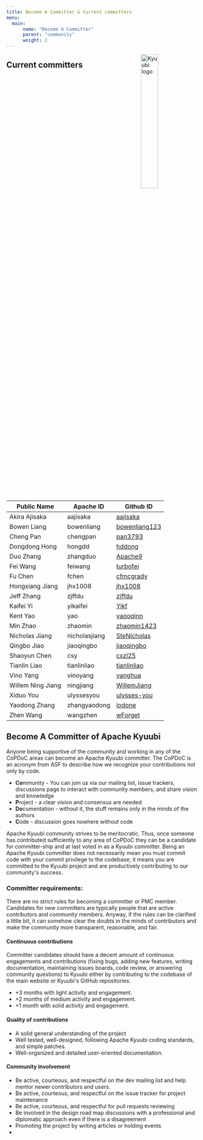 ```yaml
---
title: Become A Committer & Current committers
menu:
  main:
      name: "Become A Committer"
      parent: "community"
      weight: 2
---
```

<!---
  Licensed under the Apache License, Version 2.0 (the "License");
  you may not use this file except in compliance with the License.
  You may obtain a copy of the License at

   http://www.apache.org/licenses/LICENSE-2.0

  Unless required by applicable law or agreed to in writing, software
  distributed under the License is distributed on an "AS IS" BASIS,
  WITHOUT WARRANTIES OR CONDITIONS OF ANY KIND, either express or implied.
  See the License for the specific language governing permissions and
  limitations under the License. See accompanying LICENSE file.
-->

<img src="https://svn.apache.org/repos/asf/comdev/project-logos/originals/kyuubi-1.svg" alt="Kyuubi logo" width="30%" align="right" />

## Current committers

<table border=0>
  <thead>
    <tr>
      <th>Public Name</th>
      <th>Apache ID</th>
      <th>Github ID</th>
    </tr>
  </thead>
  <tbody>
    <tr>
      <td>Akira Ajisaka</td>
      <td>aajisaka</td>
      <td><a href="https://github.com/aajisaka">aajisaka</a></td>
   </tr>
    <tr>
      <td>Bowen Liang</td>
      <td>bowenliang</td>
      <td><a href="https://github.com/bowenliang123">bowenliang123</a></td>
    </tr>
    <tr>
      <td>Cheng Pan</td>
      <td>chengpan</td>
      <td><a href="https://github.com/pan3793">pan3793</a></td>
    </tr>
    <tr>
      <td>Dongdong Hong</td>
      <td>hongdd</td>
      <td><a href="https://github.com/hddong">hddong</a></td>
    </tr>
    <tr>
      <td>Duo Zhang</td>
      <td>zhangduo</td>
      <td><a href="https://github.com/Apache9">Apache9</a></td>
    </tr>
    <tr>
      <td>Fei Wang</td>
      <td>feiwang</td>
      <td><a href="https://github.com/turbofei">turbofei</a></td>
    </tr>
    <tr>
      <td>Fu Chen</td>
      <td>fchen</td>
      <td><a href="https://github.com/cfmcgrady">cfmcgrady</a></td>
    </tr>
    <tr>
      <td>Hongxiang Jiang</td>
      <td>jhx1008</td>
      <td><a href="https://github.com/jhx1008">jhx1008</a></td>
    </tr>
    <tr>
      <td>Jeff Zhang</td>
      <td>zjffdu</td>
      <td><a href="https://github.com/zjffdu">zjffdu</a></td>
    </tr>
    <tr>
      <td>Kaifei Yi</td>
      <td>yikaifei</td>
      <td><a href="https://github.com/Yikf">Yikf</a></td>
    </tr>
    <tr>
      <td>Kent Yao</td>
      <td>yao</td>
      <td><a href="https://github.com/yaooqinn">yaooqinn</a></td>
    </tr>
    <tr>
      <td>Min Zhao</td>
      <td>zhaomin</td>
      <td><a href="https://github.com/zhaomin1423">zhaomin1423</a></td>
    </tr>
    <tr>
      <td>Nicholas Jiang</td>
      <td>nicholasjiang</td>
      <td><a href="https://github.com/SteNicholas">SteNicholas</a></td>
    </tr>
    <tr>
      <td>Qingbo Jiao</td>
      <td>jiaoqingbo</td>
      <td><a href="https://github.com/jiaoqingbo">jiaoqingbo</a></td>
    </tr>
    <tr>
      <td>Shaoyun Chen</td>
      <td>csy</td>
      <td><a href="https://github.com/cxzl25">cxzl25</a></td>
    </tr>
    <tr>
      <td>Tianlin Liao</td>
      <td>tianlinliao</td>
      <td><a href="https://github.com/lightning-L">tianlinliao</a></td>
    </tr>
    <tr>
      <td>Vino Yang</td>
      <td>vinoyang</td>
      <td><a href="https://github.com/yanghua">yanghua</a></td>
    </tr>
    <tr>
      <td>Willem Ning Jiang</td>
      <td>ningjiang</td>
      <td><a href="https://github.com/WillemJiang">WillemJiang</a></td>
    </tr>
    <tr>
      <td>Xiduo You</td>
      <td>ulyssesyou</td>
      <td><a href="https://github.com/ulysses-you">ulysses-you</a></td>
    </tr>
    <tr>
      <td>Yaodong Zhang</td>
      <td>zhangyaodong</td>
      <td><a href="https://github.com/iodone">iodone</a></td>
    </tr>
    <tr>
      <td>Zhen Wang</td>
      <td>wangzhen</td>
      <td><a href="https://github.com/wForget">wForget</a></td>
    </tr>
</tbody>
</table>

## Become A Committer of Apache Kyuubi

Anyone being supportive of the community and working in any of the
CoPDoC areas can become an Apache Kyuubi committer. The CoPDoC is an
acronym from ASF to describe how we recognize your contributions not
only by code.

- **Co**mmunity - You can join us via our mailing list, issue
  trackers, discussions page to interact with community members, and
  share vision and knowledge
- **P**roject - a clear vision and consensus are needed
- **Do**cumentation - without it, the stuff remains only in the minds
  of the authors
- **C**ode - discussion goes nowhere without code

Apache Kyuubi community strives to be meritocratic. Thus, once someone
has contributed sufficiently to any area of CoPDoC they can be a
candidate for committer-ship and at last voted in as a Kyuubi
committer. Being an Apache Kyuubi committer does not necessarily mean
you must commit code with your commit privilege to the codebase; it
means you are committed to the Kyuubi project and are productively
contributing to our community's success.

### Committer requirements:

There are no strict rules for becoming a committer or PMC member.
Candidates for new committers are typically people that are active
contributors and community members. Anyway, if the rules can be
clarified a little bit, it can somehow clear the doubts in the minds
of contributors and make the community more transparent, reasonable,
and fair.

#### Continuous contributions

Committer candidates should have a decent amount of continuous
engagements and contributions (fixing bugs, adding new features,
writing documentation, maintaining issues boards, code review, or answering
community questions) to Kyuubi either by contributing to the codebase
of the main website or Kyuubi's GitHub repositories.

- +3 months with light activity and engagement.
- +2 months of medium activity and engagement.
- +1 month with solid activity and engagement.

#### Quality of contributions
- A solid general understanding of the project
- Well tested, well-designed, following Apache Kyuubi coding
  standards, and simple patches.
- Well-organized and detailed user-oriented documentation.

#### Community involvement

- Be active, courteous, and respectful on the dev mailing list and
  help mentor newer contributors
  and users.
- Be active, courteous, and respectful on the issue tracker for
  project maintenance
- Be active, courteous, and respectful for pull requests reviewing
- Be involved in the design road map discussions with a professional
  and diplomatic approach even if there is a disagreement
- Promoting the project by writing articles or holding events
- 